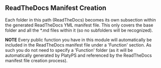## ReadTheDocs Manifest Creation

Each folder in this path (ReadTheDocs) becomes its own subsection within the generated ReadTheDocs YML manifest file. This only covers the base folder and all the *.md files within it (so no subfolders will be recognized).

**NOTE** Every public function you have in this module will automatically be included in the ReadTheDocs manifest file under a 'Function' section. As such you do not need to specify a 'Function' folder (as it will be automatically generated by PlatyPS and referenced by the ReadTheDocs manifest file creation process).
